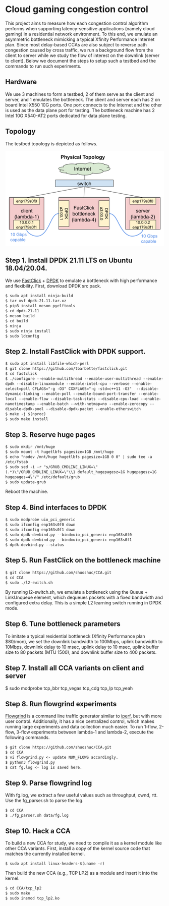 # Cloud gaming congestion control
This project aims to measure how each congestion control algorithm performs when supporting latency-sensitive applications (namely cloud gaming) in a residential network environment.
To this end, we emulate an asymmetric bottleneck mimicking a typical Xfinity Performance Internet plan. Since most delay-based CCAs are also subject to reverse path congestion caused by cross traffic, we run a background flow from the client to server while we study the flow of interest on the downlink (server to client).
Below we document the steps to setup such a testbed and the commands to run such experiments.

## Hardware
We use 3 machines to form a testbed, 2 of them serve as the client and server, and 1 emulates the bottleneck. The client and server each has 2 on board Intel X550 10G ports.
One port connects to the Internet and the other is used as the data plane port for testing. The bottleneck machine has 2 Intel 10G X540-AT2 ports dedicated for data plane testing.

## Topology
The testbed topology is depicted as follows.

![topology](testbed-topology.png?raw=true)

## Step 1. Install DPDK 21.11 LTS on Ubuntu 18.04/20.04.
We use [FastClick](https://github.com/tbarbette/fastclick) + [DPDK](https://www.dpdk.org/) to emulate a bottleneck with high performance and flexibility.
First, download DPDK src pack.
```
$ sudo apt install ninja-build
$ tar xvf dpdk-21.11.tar.xz
$ pip3 install meson pyelftools
$ cd dpdk-21.11
$ meson build
$ cd build
$ ninja
$ sudo ninja install
$ sudo ldconfig
```

## Step 2. Install FastClick with DPDK support.
```
$ sudo apt install libfile-which-perl
$ git clone https://github.com/tbarbette/fastclick.git
$ cd fastclick
$ ./configure --enable-multithread --enable-user-multithread --enable-dpdk --disable-linuxmodule --enable-intel-cpu --verbose --enable-select=poll CFLAGS="-g -O3" CXXFLAGS="-g -std=c++11 -O3"  --disable-dynamic-linking --enable-poll --enable-bound-port-transfer --enable-local --enable-flow --disable-task-stats --disable-cpu-load --enable-nanotimestamp --enable-batch --with-netmap=no --enable-zerocopy --disable-dpdk-pool --disable-dpdk-packet --enable-etherswitch
$ make -j $(nproc)
$ sudo make install
```

## Step 3. Reserve huge pages
```
$ sudo mkdir /mnt/huge
$ sudo mount -t hugetlbfs pagesize=1GB /mnt/huge
$ echo "nodev /mnt/huge hugetlbfs pagesize=1GB 0 0" | sudo tee -a /etc/fstab
$ sudo sed -i -r "s/GRUB_CMDLINE_LINUX=\"(.*)\"/GRUB_CMDLINE_LINUX=\"\\1 default_hugepagesz=1G hugepagesz=1G hugepages=4\"/" /etc/default/grub
$ sudo update-grub
```
Reboot the machine.

## Step 4. Bind interfaces to DPDK
```
$ sudo modprobe uio_pci_generic
$ sudo ifconfig enp163s0f0 down
$ sudo ifconfig enp163s0f1 down
$ sudo dpdk-devbind.py --bind=uio_pci_generic enp163s0f0
$ sudo dpdk-devbind.py --bind=uio_pci_generic enp163s0f1
$ dpdk-devbind.py --status
```

## Step 5. Run FastClick on the bottleneck machine
```
$ git clone https://github.com/shuoshuc/CCA.git
$ cd CCA
$ sudo ./l2-switch.sh
```
By running l2-switch.sh, we emulate a bottleneck using the Queue + LinkUnqueue element, which dequeues packets with a fixed bandwidth and configured extra delay. This is a simple L2 learning switch running in DPDK mode.

## Step 6. Tune bottleneck parameters
To imitate a typical residential bottleneck (Xfinity Performance plan $80/mon), we set the downlink bandwidth to 100Mbps, uplink bandwidth to 10Mbps, downlink delay to 10 msec, uplink delay to 10 msec, uplink buffer size to 80 packets (MTU 1500), and downlink buffer size to 400 packets.

## Step 7. Install all CCA variants on client and server
$ sudo modprobe tcp_bbr tcp_vegas tcp_cdg tcp_lp tcp_yeah

## Step 8. Run flowgrind experiments
[Flowgrind](https://github.com/flowgrind/flowgrind) is a command line traffic generator similar to [iperf](https://iperf.fr/), but with more user control. Additionally, it has a nice centralized control, which makes running large experiments and data collection much easier. To run 1-flow, 2-flow, 3-flow experiments between lambda-1 and lambda-2, execute the following commands.
```
$ git clone https://github.com/shuoshuc/CCA.git
$ cd CCA
$ vi flowgrind.py <- update NUM_FLOWS accordingly.
$ python3 flowgrind.py
$ cat fg.log <- log is saved here.
```

## Step 9. Parse flowgrind log
With fg.log, we extract a few useful values such as throughput, cwnd, rtt. Use the fg_parser.sh to parse the log.
```
$ cd CCA
$ ./fg_parser.sh data/fg.log
```

## Step 10. Hack a CCA
To build a new CCA for study, we need to compile it as a kernel module like other CCA variants. First, install a copy of the kernel source code that matches the currently installed kernel.
```
$ sudo apt install linux-headers-$(uname -r)
```
Then build the new CCA (e.g., TCP LP2) as a module and insert it into the kernel.
```
$ cd CCA/tcp_lp2
$ sudo make
$ sudo insmod tcp_lp2.ko
```
